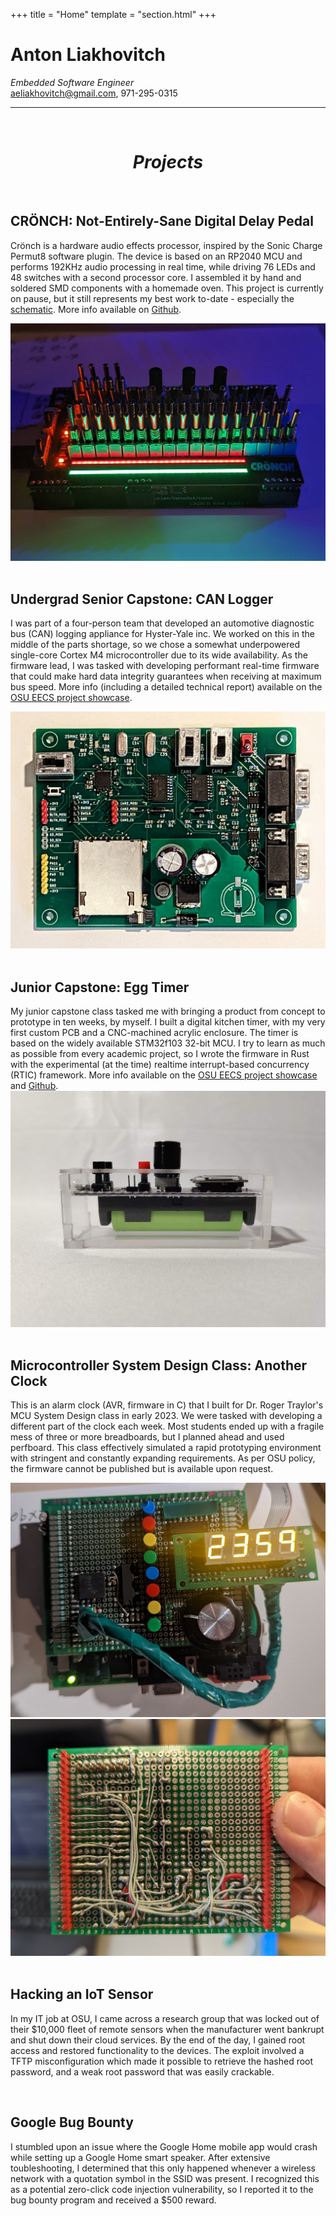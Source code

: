 +++
title = "Home"
template = "section.html"
+++

# Anton Liakhovitch
*Embedded Software Engineer*  
aeliakhovitch@gmail.com, 971-295-0315  

---
<br/>
<h1 style="text-align: center;"><i>Projects</i></h1>

<br/>

## CRÖNCH: Not-Entirely-Sane Digital Delay Pedal

Crönch is a hardware audio effects processor, inspired by the Sonic Charge Permut8 software plugin. The device is based on an RP2040 MCU and performs 192KHz audio processing in real time, while driving 76 LEDs and 48 switches with a second processor core. I assembled it by hand and soldered SMD components with a homemade oven. This project is currently on pause, but it still represents my best work to-date - especially the [schematic](https://github.com/liakhovitch/cronch/blob/main/pcb/effectpedal/fabrication/schematic.pdf). More info available on [Github](https://github.com/liakhovitch/cronch).

<img src='public/images/cronch.jpg'><br/><br/>

## Undergrad Senior Capstone: CAN Logger

I was part of a four-person team that developed an automotive diagnostic bus (CAN) logging appliance for Hyster-Yale inc. We worked on this in the middle of the parts shortage, so we chose a somewhat underpowered single-core Cortex M4 microcontroller due to its wide availability. As the firmware lead, I was tasked with developing performant real-time firmware that could make hard data integrity guarantees when receiving at maximum bus speed. More info (including a detailed technical report) available on the [OSU EECS project showcase](https://eecs.engineering.oregonstate.edu/project-showcase/projects/?id=gSDrxXntCfJTY05l).

<img src='public/images/canlogger.jpg'><br/><br/>

## Junior Capstone: Egg Timer

My junior capstone class tasked me with bringing a product from concept to prototype in ten weeks, by myself. I built a digital kitchen timer, with my very first custom PCB and a CNC-machined acrylic enclosure. The timer is based on the widely available STM32f103 32-bit MCU. I try to learn as much as possible from every academic project, so I wrote the firmware in Rust with the experimental (at the time) realtime interrupt-based concurrency (RTIC) framework. More info available on the [OSU EECS project showcase](https://eecs.engineering.oregonstate.edu/project-showcase/projects/?id=trLHRkyRlfQhVEzy) and [Github](https://github.com/liakhovitch/junior_design).
<img src='public/images/eggtimer.jpg'><br/><br/>

## Microcontroller System Design Class: Another Clock

This is an alarm clock (AVR, firmware in C) that I built for Dr. Roger Traylor's MCU System Design class in early 2023. We were tasked with developing a different part of the clock each week. Most students ended up with a fragile mess of three or more breadboards, but I planned ahead and used perfboard. This class effectively simulated a rapid prototyping environment with stringent and constantly expanding requirements. As per OSU policy, the firmware cannot be published but is available upon request.

<img src='public/images/alarmclock.jpg'><br/>
<img src='public/images/spaghetti.jpg'><br/><br/>

## Hacking an IoT Sensor

In my IT job at OSU, I came across a research group that was locked out of their $10,000 fleet of remote sensors when the manufacturer went bankrupt and shut down their cloud services. By the end of the day, I gained root access and restored functionality to the devices. The exploit involved a TFTP misconfiguration which made it possible to retrieve the hashed root password, and a weak root password that was easily crackable.

<br/>

## Google Bug Bounty

I stumbled upon an issue where the Google Home mobile app would crash while setting up a Google Home smart speaker. After extensive toubleshooting, I determined that this only happened whenever a wireless network with a quotation symbol in the SSID was present. I recognized this as a potential zero-click code injection vulnerability, so I reported it to the bug bounty program and received a $500 reward.
